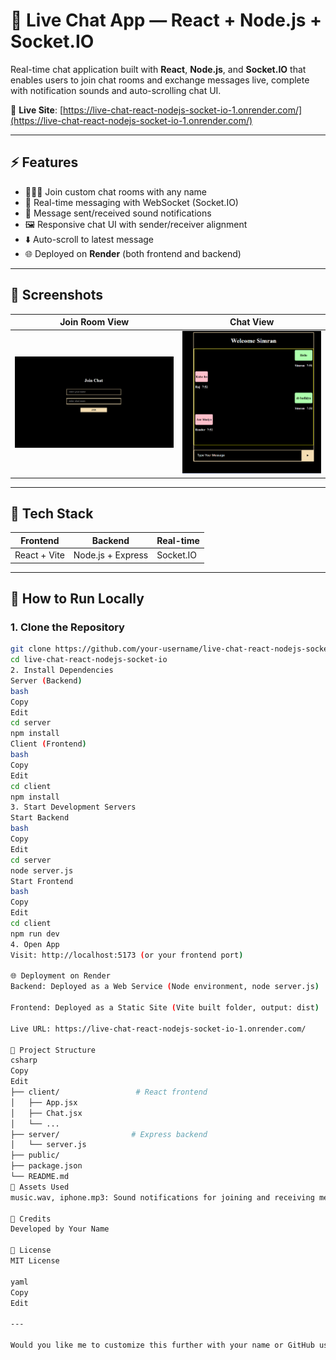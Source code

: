 # 💬 Live Chat App — React + Node.js + Socket.IO

Real-time chat application built with **React**, **Node.js**, and **Socket.IO** that enables users to join chat rooms and exchange messages live, complete with notification sounds and auto-scrolling chat UI.

🔗 **Live Site**: [https://live-chat-react-nodejs-socket-io-1.onrender.com/](https://live-chat-react-nodejs-socket-io-1.onrender.com/)

---

## ⚡ Features

- 🧑‍🤝‍🧑 Join custom chat rooms with any name
- 💬 Real-time messaging with WebSocket (Socket.IO)
- 🔔 Message sent/received sound notifications
- 🖼️ Responsive chat UI with sender/receiver alignment
- ⬇️ Auto-scroll to latest message
- 🌐 Deployed on **Render** (both frontend and backend)

---

## 📸 Screenshots

| Join Room View  | Chat View |
|------------------|------------|
| ![Join Room](first.png) | ![Chat](second.png) |

---

## 🔧 Tech Stack

| Frontend | Backend | Real-time |
|----------|---------|-----------|
| React + Vite | Node.js + Express | Socket.IO |

---

## 🚀 How to Run Locally

### 1. Clone the Repository

```bash
git clone https://github.com/your-username/live-chat-react-nodejs-socket-io.git
cd live-chat-react-nodejs-socket-io
2. Install Dependencies
Server (Backend)
bash
Copy
Edit
cd server
npm install
Client (Frontend)
bash
Copy
Edit
cd client
npm install
3. Start Development Servers
Start Backend
bash
Copy
Edit
cd server
node server.js
Start Frontend
bash
Copy
Edit
cd client
npm run dev
4. Open App
Visit: http://localhost:5173 (or your frontend port)

🌐 Deployment on Render
Backend: Deployed as a Web Service (Node environment, node server.js)

Frontend: Deployed as a Static Site (Vite built folder, output: dist)

Live URL: https://live-chat-react-nodejs-socket-io-1.onrender.com/

📁 Project Structure
csharp
Copy
Edit
├── client/                 # React frontend
│   ├── App.jsx
│   ├── Chat.jsx
│   └── ...
├── server/                # Express backend
│   └── server.js
├── public/
├── package.json
└── README.md
🎵 Assets Used
music.wav, iphone.mp3: Sound notifications for joining and receiving messages

🙌 Credits
Developed by Your Name

📄 License
MIT License

yaml
Copy
Edit

---

Would you like me to customize this further with your name or GitHub username and insert real screenshots?







